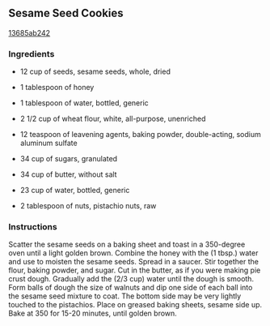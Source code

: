 ## Sesame Seed Cookies

[13685ab242](http://www.food.com/recipe/sesame-seed-cookies-394206)

### Ingredients

 - 12 cup of seeds, sesame seeds, whole, dried

 - 1 tablespoon of honey

 - 1 tablespoon of water, bottled, generic

 - 2 1/2 cup of wheat flour, white, all-purpose, unenriched

 - 12 teaspoon of leavening agents, baking powder, double-acting, sodium aluminum sulfate

 - 34 cup of sugars, granulated

 - 34 cup of butter, without salt

 - 23 cup of water, bottled, generic

 - 2 tablespoon of nuts, pistachio nuts, raw

### Instructions

Scatter the sesame seeds on a baking sheet and toast in a 350-degree oven until a light golden brown. Combine the honey with the (1 tbsp.) water and use to moisten the sesame seeds. Spread in a saucer. Stir together the flour, baking powder, and sugar. Cut in the butter, as if you were making pie crust dough. Gradually add the (2/3 cup) water until the dough is smooth. Form balls of dough the size of walnuts and dip one side of each ball into the sesame seed mixture to coat. The bottom side may be very lightly touched to the pistachios. Place on greased baking sheets, sesame side up. Bake at 350 for 15-20 minutes, until golden brown.